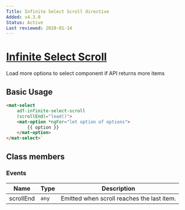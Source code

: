 ```yaml
---
Title: Infinite Select Scroll directive
Added: v4.3.0
Status: Active
Last reviewed: 2020-01-14
---
```


# [Infinite Select Scroll](../../../lib/core/directives/infinite-select-scroll.directive.ts "Defined in infinite-select-scroll.directive.ts")

Load more options to select component if API returns more items

## Basic Usage

```html
<mat-select
    adf-infinite-select-scroll
    (scrollEnd)="load()">
    <mat-option *ngFor="let option of options">
        {{ option }}
    </mat-option>
</mat-select>`
```

## Class members

### Events

| Name | Type | Description |
| ---- | ---- | ----------- |
| scrollEnd | `any` | Emitted when scroll reaches the last item. |
